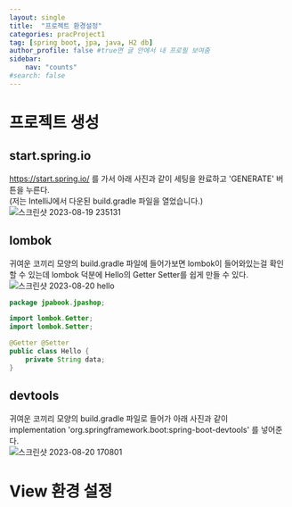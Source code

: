 ```yaml
---
layout: single
title:  "프로젝트 환경설정"
categories: pracProject1
tag: [spring boot, jpa, java, H2 db]
author_profile: false #true면 글 안에서 내 프로필 보여줌
sidebar:
    nav: "counts"
#search: false
---
```


# 프로젝트 생성

## start.spring.io

https://start.spring.io/ 를 가서 아래 사진과 같이 세팅을 완료하고 &#39;GENERATE&#39; 버튼을 누른다.   
(저는 IntelliJ에서 다운된 build.gradle 파일을 열었습니다.)   
![스크린샷 2023-08-19 235131](https://github.com/jwjungwoo/jwjungwoo.github.io/assets/140131247/3a3728b6-7ddc-45d1-a8e9-d28ca04eecc4)   

## lombok
귀여운 코끼리 모양의 build.gradle 파일에 들어가보면 lombok이 들어와있는걸 확인할 수 있는데 lombok 덕분에 Hello의 Getter Setter를 쉽게 만들 수 있다.
![스크린샷 2023-08-20 hello](https://github.com/jwjungwoo/jwjungwoo.github.io/assets/140131247/1dd1e876-0b81-469a-94eb-def8ea677f09)

```java
package jpabook.jpashop;

import lombok.Getter;
import lombok.Setter;

@Getter @Setter
public class Hello {
    private String data;
}
```


## devtools

귀여운 코끼리 모양의 build.gradle 파일로 들어가 아래 사진과 같이   
implementation &#39;org.springframework.boot:spring-boot-devtools&#39; 를 넣어준다.   
![스크린샷 2023-08-20 170801](https://github.com/jwjungwoo/jwjungwoo.github.io/assets/140131247/d784ada3-4d5c-4f5c-81f8-451cc565e7b7)

# View 환경 설정



